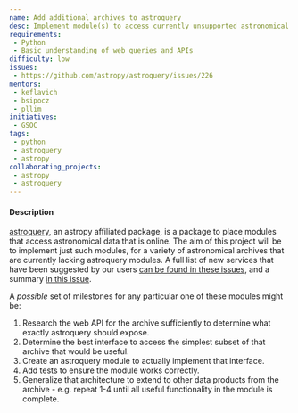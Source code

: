 ```yaml
---
name: Add additional archives to astroquery
desc: Implement module(s) to access currently unsupported astronomical archives using astroquery.
requirements:
 - Python
 - Basic understanding of web queries and APIs
difficulty: low
issues:
 - https://github.com/astropy/astroquery/issues/226
mentors:
 - keflavich
 - bsipocz
 - pllim
initiatives:
 - GSOC
tags:
 - python
 - astroquery
 - astropy
collaborating_projects:
 - astropy
 - astroquery
---
```


#### Description

[astroquery](http://astroquery.readthedocs.io/), an astropy
affiliated package, is a package to place modules that access astronomical data
that is online. The aim of this project will be to implement just such modules,
for a variety of astronomical archives that are currently lacking astroquery modules.
A full list of new services that have been suggested by our users
[can be found in these issues](https://github.com/astropy/astroquery/issues?q=is%3Aissue+is%3Aopen+label%3A%22New+Service%22),
and a summary [in this issue](https://github.com/astropy/astroquery/issues/226).


A *possible* set of milestones for any particular one of these modules  might be:

1. Research the web API for the archive sufficiently to determine what exactly astroquery should expose.
2. Determine the best interface to access the simplest subset of that archive that would be useful.
3. Create an astroquery module to actually implement that interface.
4. Add tests to ensure the module works correctly.
5. Generalize that architecture to extend to other data products from the archive - e.g. repeat 1-4 until all useful functionality in the module is complete.
